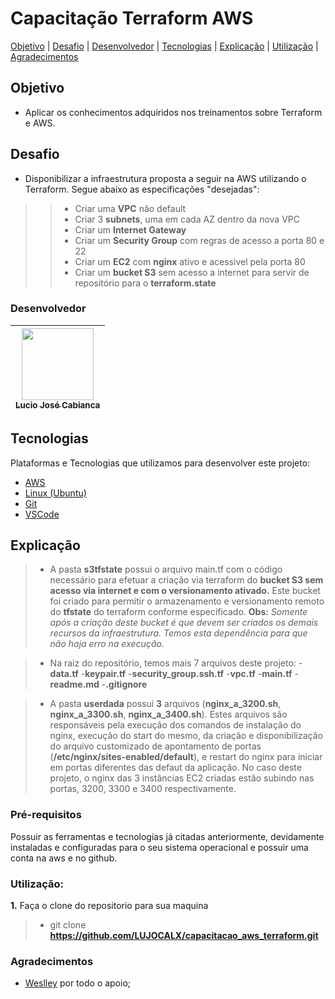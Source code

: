 # Capacitação Terraform AWS
</h3>
<p align="center">
 <a href="#objetivo">Objetivo</a> |
 <a href="#desafio">Desafio</a> |
 <a href="#desenvolvedor">Desenvolvedor</a> |
 <a href="#tecnologias">Tecnologias</a> |
 <a href="#explicação">Explicação</a> |
 <a href="#utilização">Utilização</a> |
 <a href="#agradecimentos">Agradecimentos</a>
</p>


## Objetivo

- Aplicar os conhecimentos adquiridos nos treinamentos sobre Terraform e AWS.

## Desafio

- Disponibilizar a infraestrutura proposta a seguir na AWS utilizando o Terraform. Segue abaixo as especificações "desejadas":


>> - Criar uma **VPC** não default
> >- Criar 3 **subnets**, uma em cada AZ dentro da nova VPC
>> - Criar um **Internet Gateway**
> >- Criar um **Security Group** com regras de acesso a porta 80 e 22
> >- Criar um **EC2** com **nginx** ativo e acessivel pela porta 80
> >- Criar um **bucket S3** sem acesso a internet para servir de repositório para o **terraform.state**

### Desenvolvedor

|[<img src="https://avatars.githubusercontent.com/u/67441115?v=4" width=115 > <br> <sub> Lucio José Cabianca </sub>](https://github.com/LUJOCALX)| 
| -------- |

## Tecnologias

Plataformas e Tecnologias que utilizamos para desenvolver este projeto:

- [AWS](https://aws.amazon.com/)
- [Linux (Ubuntu)](https://ubuntu.com/)
- [Git](https://www.github.com/)
- [VSCode](https://code.visualstudio.com/download)

## Explicação

>- A pasta **s3tfstate** possui o arquivo main.tf com o código necessário para efetuar a criação via terraform do **bucket S3 sem acesso via internet e com o versionamento ativado.** Este bucket foi criado para permitir o armazenamento e versionamento  remoto do **tfstate** do terraform conforme especificado. 
**Obs:** *Somente após a criação deste bucket é que devem ser criados os demais recursos da infraestrutura. Temos esta dependência para que não haja erro na execução.*

>- Na raiz do repositório, temos mais 7 arquivos deste projeto:
>-**data.tf**
>-**keypair.tf**
>-**security_group.ssh.tf**
>-**vpc.tf**
>-**main.tf**
>-**readme.md**
>-**.gitignore**


>- A pasta **userdada** possui **3** arquivos (**nginx_a_3200.sh**, **nginx_a_3300.sh**, **nginx_a_3400.sh**).
> Estes arquivos são responsáveis pela execução dos comandos de instalação do nginx, execução do start do mesmo, da criação e disponibilização do arquivo customizado de apontamento de portas (**/etc/nginx/sites-enabled/default**), e restart do nginx para iniciar em portas diferentes das defaut da aplicação. No caso deste projeto, o nginx das 3 instâncias EC2 criadas estão subindo nas portas, 3200, 3300 e 3400 respectivamente.

### Pré-requisitos

Possuir as ferramentas e tecnologias já citadas anteriormente, devidamente instaladas e configuradas para o seu sistema operacional e possuir uma conta na aws e no github.

### Utilização:

**1.** Faça o clone do repositorio para sua maquina

>- git clone **https://github.com/LUJOCALX/capacitacao_aws_terraform.git**


### Agradecimentos
- [Weslley](https://github.com/weslleyfs) por todo o apoio;